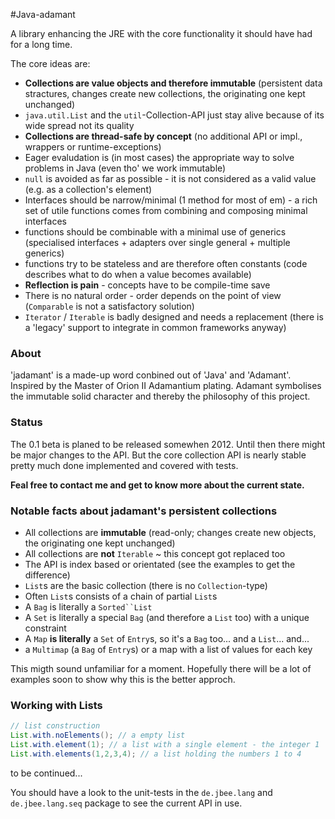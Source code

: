 #Java-adamant

A library enhancing the JRE with the core functionality it should have had for a long time. 

The core ideas are: 

* __Collections are value objects and therefore immutable__ (persistent data stractures, changes create new collections, the originating one kept unchanged)
* `java.util.List` and the `util`-Collection-API just stay alive because of its wide spread not its quality
* __Collections are thread-safe by concept__ (no additional API or impl., wrappers or runtime-exceptions)
* Eager evaludation is (in most cases) the appropriate way to solve problems in Java (even tho' we work immutable)
* `null` is avoided as far as possible - it is not considered as a valid value (e.g. as a collection's element)
* Interfaces should be narrow/minimal (1 method for most of em) - a rich set of utile functions comes from combining and composing minimal interfaces
* functions should be combinable with a minimal use of generics (specialised interfaces + adapters over single general + multiple generics)
* functions try to be stateless and are therefore often constants (code describes what to do when a value becomes available) 
* __Reflection is pain__ - concepts have to be compile-time save 
* There is no natural order - order depends on the point of view (`Comparable` is not a satisfactory solution)
* `Iterator` / `Iterable` is badly designed and needs a replacement (there is a 'legacy' support to integrate in common frameworks anyway)

### About
'jadamant' is a made-up word conbined out of 'Java' and 'Adamant'. Inspired by the Master of Orion II Adamantium plating. Adamant symbolises the immutable solid character and thereby the philosophy of this project.

### Status
The 0.1 beta is planed to be released somewhen 2012. Until then there might be major changes to the API. 
But the core collection API is nearly stable pretty much done implemented and covered with tests.

__Feal free to contact me and get to know more about the current state.__

### Notable facts about jadamant's persistent collections

* All collections are __immutable__ (read-only; changes create new objects, the originating one kept unchanged)
* All collections are __not__ `Iterable` ~ this concept got replaced too
* The API is index based or orientated (see the examples to get the difference)
* `List`s are the basic collection (there is no `Collection`-type)
* Often `List`s consists of a chain of partial `List`s
* A `Bag` is literally a `Sorted``List` 
* A `Set` is literally a special `Bag` (and therefore a `List` too) with a unique constraint 
* A `Map` __is literally__ a `Set` of `Entry`s, so it's a `Bag` too... and a `List`... and...
* a `Multimap` (a `Bag` of `Entry`s) or a map with a list of values for each key

This migth sound unfamiliar for a moment. Hopefully there will be a lot of examples soon to show why this is the better approch. 

### Working with Lists
``` java
// list construction
List.with.noElements(); // a empty list
List.with.element(1); // a list with a single element - the integer 1
List.with.elements(1,2,3,4); // a list holding the numbers 1 to 4
```

to be continued...

You should have a look to the unit-tests in the `de.jbee.lang` and `de.jbee.lang.seq` package to see the current API in use.